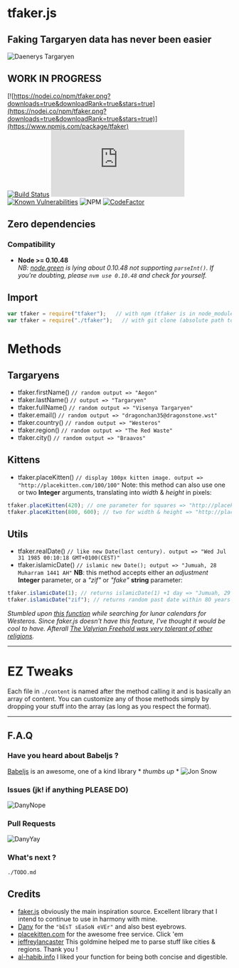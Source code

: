 # tfaker.js
## Faking Targaryen data has never been easier
![Daenerys Targaryen](https://i.ibb.co/FJcDwz2/Ciwa-MU5-Ws-AAFgdc.jpg)
## WORK IN PROGRESS
[![https://nodei.co/npm/tfaker.png?downloads=true&downloadRank=true&stars=true](https://nodei.co/npm/tfaker.png?downloads=true&downloadRank=true&stars=true)](https://www.npmjs.com/package/tfaker)  
[![Build Status](https://travis-ci.org/TheRealBarenziah/tfaker.js.svg?branch=master)](https://travis-ci.org/TheRealBarenziah/tfaker.js)
![GitHub repo size](https://img.shields.io/github/repo-size/TheRealBarenziah/tfaker.js)
[![Known Vulnerabilities](https://snyk.io/test/github/TheRealBarenziah/tfaker.js/badge.svg?targetFile=package.json)](https://snyk.io/test/github/TheRealBarenziah/tfaker.js?targetFile=package.json)
![NPM](https://img.shields.io/npm/l/tfaker)
[![CodeFactor](https://www.codefactor.io/repository/github/therealbarenziah/tfaker.js/badge)](https://www.codefactor.io/repository/github/therealbarenziah/tfaker.js)

## Zero dependencies
### Compatibility
-  **Node >= 0.10.48**  
*NB: [node.green][8] is lying about 0.10.48 not supporting `parseInt()`. If you're doubting, please `nvm use 0.10.48` and check for yourself.*

## Import
```javascript
var tfaker = require("tfaker");   // with npm (tfaker is in node_modules)   
var tfaker = require("./tfaker");   // with git clone (absolute path to tfaker/index.js)
```
# Methods
## Targaryens
-  tfaker.firstName() `// random output => "Aegon"`
-  tfaker.lastName() `// output => "Targaryen"`
-  tfaker.fullName() `// random output => "Visenya Targaryen"`
-  tfaker.email() `// random output => "dragonchan35@dragonstone.wst"`
-  tfaker.country() `// random output => "Westeros"`
-  tfaker.region() `// random output => "The Red Waste"`
-  tfaker.city() `// random output => "Braavos"`
## Kittens
-  tfaker.placeKitten() `// display 100px kitten image. output => "http://placekitten.com/100/100"`
Note: this method can also use one or two **Integer** arguments, translating into *width* & *height* in pixels:
```javascript
tfaker.placeKitten(420); // one parameter for squares => "http://placekitten.com/420/420"
tfaker.placeKitten(800, 600); // two for width & height => "http://placekitten.com/800/600"
```
## Utils
-  tfaker.realDate() `// like new Date(last century). output => "Wed Jul 31 1985 00:10:18 GMT+0100(CEST)"`
-  tfaker.islamicDate() `// islamic new Date(); output => "Jumuah, 28 Muharram 1441 AH"`
**NB**: this method accepts either an *adjustment* **Integer** parameter, or a *"zif"* or *"fake"* **string** parameter:
```javascript
tfaker.islamicDate(1); // returns islamicDate(1) +1 day => "Jumuah, 29 Muharram 1441 AH".
tfaker.islamicDate("zif"); // returns random past date within 8O years => "Sabt, 4 Jumadal Ula 1384 AH"
```
*Stumbled upon [this function][6] while searching for lunar calendars for Westeros. Since faker.js doesn't have this feature, I've thought it would be cool to have. Afterall [The Valyrian Freehold was very tolerant of other religions][7].*
___
# EZ Tweaks
Each file in `./content` is named after the method calling it and is basically an array of content. You can customize any of those methods simply by dropping your stuff into the array (as long as you respect the format).
___
## F.A.Q
### Have you heard about Babeljs ?
[Babeljs][5] is an awesome, one of a kind library * *thumbs up* *
![Jon Snow](https://i.ibb.co/LSGFXR2/dunwanit.png)
### Issues (jk! if anything PLEASE DO)
![DanyNope](https://i.ibb.co/4Y2wP6Y/danuBad.jpg)
### Pull Requests
![DanyYay](https://i.ibb.co/R9dYJDr/danyGood.jpg)
### What's next ?
`./TODO.md`

## Credits
-  [faker.js][1] obviously the main inspiration source. Excellent library that I intend to continue to use in harmony with mine.
-  [Dany][2] for the `"bEsT sEaSoN eVEr"` and also best eyebrows.
-  [placekitten.com][3] for the awesome free service. Click 'em
-  [jeffreylancaster][4] This goldmine helped me to parse stuff like cities & regions. Thank you !
-  [al-habib.info][6] I liked your function for being both concise and digestible.

[1]: https://github.com/marak/Faker.js/
[2]: https://www.instagram.com/emilia_clarke/
[3]: http://placekitten.com/
[4]: https://github.com/jeffreylancaster/game-of-thrones
[5]: https://github.com/babel/babel
[6]: https://www.al-habib.info/islamic-calendar/hijricalendartext.htm
[7]: https://gameofthrones.fandom.com/wiki/Valyrian_religion#In_the_books
[8]: https://node.green/#ES2015-built-in-extensions-Number-properties-Number-parseInt